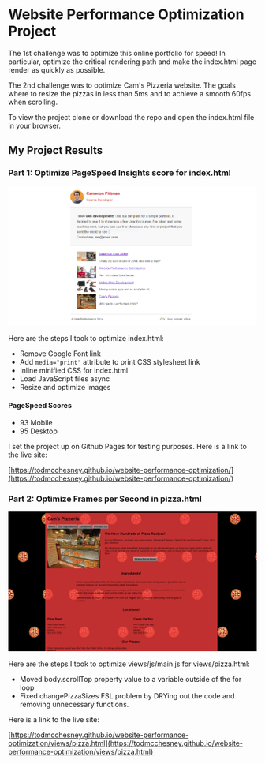 # Website Performance Optimization Project

The 1st challenge was to optimize this online portfolio for speed! In
particular, optimize the critical rendering path and make the index.html
page render as quickly as possible.

The 2nd challenge was to optimize Cam's Pizzeria website. The goals
where to resize the pizzas in less than 5ms and to achieve a smooth
60fps when scrolling.

To view the project clone or download the repo and open the index.html
file in your browser.

## My Project Results

### Part 1: Optimize PageSpeed Insights score for index.html

![screenshot](/screenshot-1.png)

Here are the steps I took to optimize index.html:

* Remove Google Font link
* Add ```media="print"``` attribute to print CSS stylesheet link
* Inline minified CSS for index.html
* Load JavaScript files async
* Resize and optimize images

#### PageSpeed Scores

* 93 Mobile
* 95 Desktop

I set the project up on Github Pages for testing purposes. Here is a
link to the live site:

[https://todmcchesney.github.io/website-performance-optimization/](https://todmcchesney.github.io/website-performance-optimization/)

### Part 2: Optimize Frames per Second in pizza.html

![screenshot](/screenshot-2.png)

Here are the steps I took to optimize views/js/main.js for
views/pizza.html:

* Moved body.scrollTop property value to a variable outside of the for
loop
* Fixed changePizzaSizes FSL problem by DRYing out the code and removing
unnecessary functions.

Here is a link to the live site:

[https://todmcchesney.github.io/website-performance-optimization/views/pizza.html](https://todmcchesney.github.io/website-performance-optimization/views/pizza.html)
